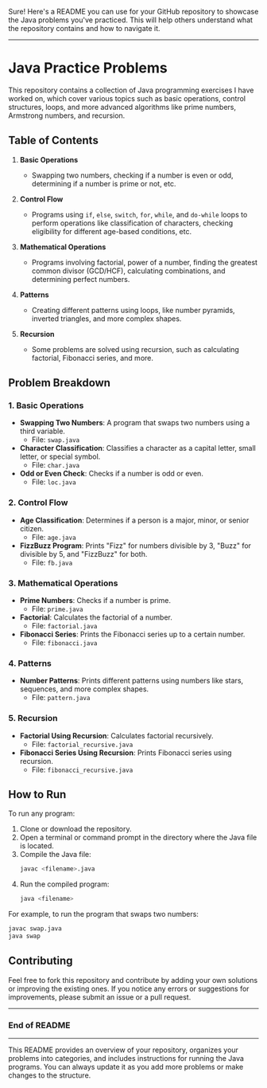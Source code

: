 Sure! Here's a README you can use for your GitHub repository to showcase the Java problems you've practiced. This will help others understand what the repository contains and how to navigate it.

---

# Java Practice Problems

This repository contains a collection of Java programming exercises I have worked on, which cover various topics such as basic operations, control structures, loops, and more advanced algorithms like prime numbers, Armstrong numbers, and recursion.

## Table of Contents

1. **Basic Operations**
   - Swapping two numbers, checking if a number is even or odd, determining if a number is prime or not, etc.
   
2. **Control Flow**
   - Programs using `if`, `else`, `switch`, `for`, `while`, and `do-while` loops to perform operations like classification of characters, checking eligibility for different age-based conditions, etc.

3. **Mathematical Operations**
   - Programs involving factorial, power of a number, finding the greatest common divisor (GCD/HCF), calculating combinations, and determining perfect numbers.

4. **Patterns**
   - Creating different patterns using loops, like number pyramids, inverted triangles, and more complex shapes.

5. **Recursion**
   - Some problems are solved using recursion, such as calculating factorial, Fibonacci series, and more.

## Problem Breakdown

### 1. **Basic Operations**
   - **Swapping Two Numbers**: A program that swaps two numbers using a third variable.
     - File: `swap.java`
   - **Character Classification**: Classifies a character as a capital letter, small letter, or special symbol.
     - File: `char.java`
   - **Odd or Even Check**: Checks if a number is odd or even.
     - File: `loc.java`

### 2. **Control Flow**
   - **Age Classification**: Determines if a person is a major, minor, or senior citizen.
     - File: `age.java`
   - **FizzBuzz Program**: Prints "Fizz" for numbers divisible by 3, "Buzz" for divisible by 5, and "FizzBuzz" for both.
     - File: `fb.java`

### 3. **Mathematical Operations**
   - **Prime Numbers**: Checks if a number is prime.
     - File: `prime.java`
   - **Factorial**: Calculates the factorial of a number.
     - File: `factorial.java`
   - **Fibonacci Series**: Prints the Fibonacci series up to a certain number.
     - File: `fibonacci.java`

### 4. **Patterns**
   - **Number Patterns**: Prints different patterns using numbers like stars, sequences, and more complex shapes.
     - File: `pattern.java`

### 5. **Recursion**
   - **Factorial Using Recursion**: Calculates factorial recursively.
     - File: `factorial_recursive.java`
   - **Fibonacci Series Using Recursion**: Prints Fibonacci series using recursion.
     - File: `fibonacci_recursive.java`

## How to Run

To run any program:

1. Clone or download the repository.
2. Open a terminal or command prompt in the directory where the Java file is located.
3. Compile the Java file:
   ```bash
   javac <filename>.java
   ```
4. Run the compiled program:
   ```bash
   java <filename>
   ```

For example, to run the program that swaps two numbers:
```bash
javac swap.java
java swap
```

## Contributing

Feel free to fork this repository and contribute by adding your own solutions or improving the existing ones. If you notice any errors or suggestions for improvements, please submit an issue or a pull request.

---

### End of README

---

This README provides an overview of your repository, organizes your problems into categories, and includes instructions for running the Java programs. You can always update it as you add more problems or make changes to the structure.

